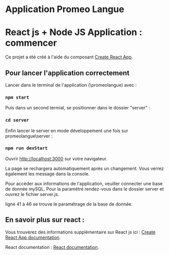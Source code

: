 # Application Promeo Langue



# React js + Node JS Application : commencer

Ce projet a été créé à l'aide du composant  [Create React App](https://github.com/facebook/create-react-app).

## Pour lancer l'application correctement 

Lancer dans le terminal de l'application (\\promeolangue) avec :

### `npm start`

Puis dans un second termial, se positionner dans le dossier "server" :

### `cd server`

Enfin lancer le server en mode développement une fois sur promeolangue\server : 

### `npm run devStart`

Ouvrir [http://localhost:3000](http://localhost:3000) sur votre navigateur.

La page se rechargera automatiquement après un changement.
Vous verrez également les message dans la console.

Pour accéder aux informations de l'application, veuiller connecter une base de donnée mySQL.
Pour la paramétré rendez-vous dans le dossier server et ouvrez le fichier server.js.

ligne 41 à 46 se trouve le paramétrage de la base de donnée.


## En savoir plus sur react : 

Vous trouverez des informations supplémentaire sur React js ici : [Create React App documentation](https://facebook.github.io/create-react-app/docs/getting-started).

React documentation : [React documentation](https://reactjs.org/).

